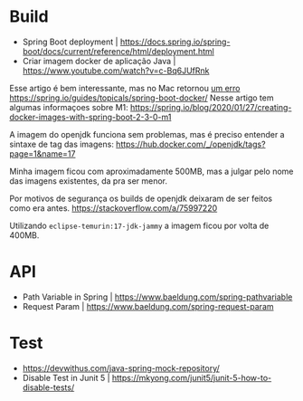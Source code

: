 # Build
- Spring Boot deployment | https://docs.spring.io/spring-boot/docs/current/reference/html/deployment.html
- Criar imagem docker de aplicação Java | https://www.youtube.com/watch?v=c-Bq6JUfRnk
  
Esse artigo é bem interessante, mas no Mac retornou [um erro](https://stackoverflow.com/questions/65456814/docker-apple-silicon-m1-preview-mysql-no-matching-manifest-for-linux-arm64-v8)
https://spring.io/guides/topicals/spring-boot-docker/
Nesse artigo tem algumas informaçoes sobre M1: https://spring.io/blog/2020/01/27/creating-docker-images-with-spring-boot-2-3-0-m1

A imagem do openjdk funciona sem problemas, mas é preciso entender a sintaxe de
tag das imagens: https://hub.docker.com/_/openjdk/tags?page=1&name=17

Minha imagem ficou com aproximadamente 500MB, mas a julgar pelo nome das imagens 
existentes, da pra ser menor.

Por motivos de segurança os builds de openjdk deixaram de ser feitos como era antes.
https://stackoverflow.com/a/75997220

Utilizando `eclipse-temurin:17-jdk-jammy` a imagem ficou por volta de 400MB.

# API
- Path Variable in Spring | https://www.baeldung.com/spring-pathvariable
- Request Param | https://www.baeldung.com/spring-request-param

# Test
- https://devwithus.com/java-spring-mock-repository/
- Disable Test in Junit 5 | https://mkyong.com/junit5/junit-5-how-to-disable-tests/